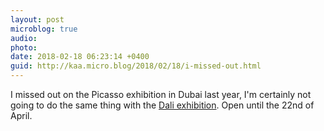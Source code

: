```yaml
---
layout: post
microblog: true
audio: 
photo: 
date: 2018-02-18 06:23:14 +0400
guid: http://kaa.micro.blog/2018/02/18/i-missed-out.html
---
```

I missed out on the Picasso exhibition in Dubai last year, I'm certainly not going to do the same thing with the [Dali exhibition](http://www.salvadordali.ae). Open until the 22nd of April. 
